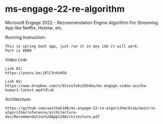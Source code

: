 # ms-engage-22-re-algorithm
Microsoft Engage 2022 - Recommendation Engine Algorithm For Streaming App like Netflix, Hotstar, etc.

Running Instruction:

	This is spring boot app, just run it in any ide it will work.
	Port is 8080

Video Link:

	Link 01:
	https://youtu.be/jRlC3n4sHSU

	Link 02:
	https://www.dropbox.com/s/6tvzofo6z2034ko/ms-engage-video-asstha-kumari-latest.mp4?dl=0

Architecture:

	https://github.com/aasthak108/ms-engage-22-re-algorithm/blob/main/re-algorithm/reference/architecture-doc/Recommendation%20App%20Architecture.pdf